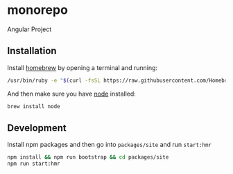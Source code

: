 # monorepo

Angular Project

## Installation

Install [homebrew](https://brew.sh/) by opening a terminal and running:

```bash
/usr/bin/ruby -e "$(curl -fsSL https://raw.githubusercontent.com/Homebrew/install/master/install)"
```

And then make sure you have [node](https://nodejs.org/en/) installed:

```bash
brew install node
```

## Development

Install npm packages and then go into `packages/site` and run `start:hmr`

```bash
npm install && npm run bootstrap && cd packages/site
npm run start:hmr
```
